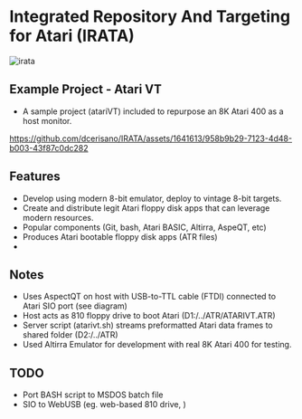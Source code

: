 # Integrated Repository And Targeting for Atari (IRATA)

![irata](https://github.com/dcerisano/IRATA/assets/1641613/37469582-07de-4a31-b626-396587d05414)

## Example Project - Atari VT
- A sample project (atariVT) included to repurpose an 8K Atari 400 as a host monitor.
  
https://github.com/dcerisano/IRATA/assets/1641613/958b9b29-7123-4d48-b003-43f87c0dc282

## Features
- Develop using modern 8-bit emulator, deploy to vintage 8-bit targets.
- Create and distribute legit Atari floppy disk apps that can leverage modern resources.
- Popular components (Git, bash, Atari BASIC, Altirra, AspeQT, etc)
- Produces Atari bootable floppy disk apps (ATR files)
- 
## Notes
- Uses AspectQT on host with USB-to-TTL cable (FTDI) connected to Atari SIO port (see diagram)
- Host acts as 810 floppy drive to boot Atari (D1:/../ATR/ATARIVT.ATR)
- Server script (atarivt.sh) streams preformatted Atari data frames to shared folder (D2:/../ATR)
- Used Altirra Emulator for development with real 8K Atari 400 for testing.

## TODO
- Port BASH script to MSDOS batch file
- SIO to WebUSB (eg. web-based 810 drive, )

